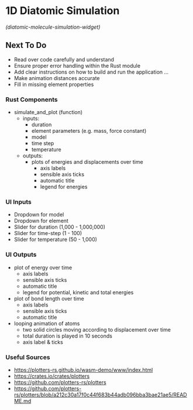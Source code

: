 
# 1D Diatomic Simulation
*(diatomic-molecule-simulation-widget)*

## Next To Do
 - Read over code carefully and understand 
 - Ensure proper error handling within the Rust module
 - Add clear instructions on how to build and run the application
...
 - Make animation distances accurate
 - Fill in missing element properties










### Rust Components

 - simulate_and_plot (function)
     - inputs: 
        - duration
        - element parameters (e.g. mass, force constant)
        - model
        - time step
        - temperature
     - outputs:
        - plots of energies and displacements over time
            - axis labels
            - sensible axis ticks
            - automatic title
            - legend for energies

### UI Inputs

 - Dropdown for model
 - Dropdown for element
 - Slider for duration (1,000 - 1,000,000)
 - Slider for time-step (1 - 100)
 - Slider for temperature (50 - 1,000)

### UI Outputs

  - plot of energy over time
     - axis labels
     - sensible axis ticks
     - automatic title
     - legend for potential, kinetic and total energies
  - plot of bond length over time
     - axis labels
     - sensible axis ticks
     - automatic title
  - looping animation of atoms
     - two solid circles moving according to displacement over time
     - total duration is played in 10 seconds
     - axis label & ticks


### Useful Sources

 - https://plotters-rs.github.io/wasm-demo/www/index.html
 - https://crates.io/crates/plotters
 - https://github.com/plotters-rs/plotters
 - https://github.com/plotters-rs/plotters/blob/a212c30a17f0c44f683b44adb096bba3bae21ae5/README.md
